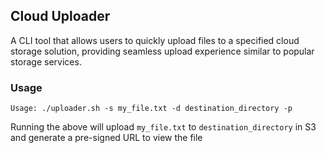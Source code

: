 ## Cloud Uploader

A CLI tool that allows users to quickly upload files to a specified cloud storage solution, providing seamless upload experience similar to popular storage
services.

### Usage

```shell
Usage: ./uploader.sh -s my_file.txt -d destination_directory -p
```

Running the above will upload `my_file.txt` to `destination_directory` in S3 and generate a pre-signed URL to view the file
